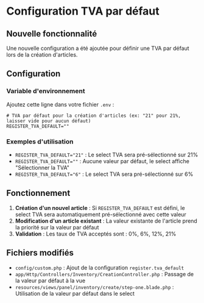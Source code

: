# Configuration TVA par défaut

## Nouvelle fonctionnalité

Une nouvelle configuration a été ajoutée pour définir une TVA par défaut lors de la création d'articles.

## Configuration

### Variable d'environnement

Ajoutez cette ligne dans votre fichier `.env` :

```env
# TVA par défaut pour la création d'articles (ex: "21" pour 21%, laisser vide pour aucun défaut)
REGISTER_TVA_DEFAULT=""
```

### Exemples d'utilisation

- `REGISTER_TVA_DEFAULT="21"` : Le select TVA sera pré-sélectionné sur 21%
- `REGISTER_TVA_DEFAULT=""` : Aucune valeur par défaut, le select affiche "Sélectionner la TVA"
- `REGISTER_TVA_DEFAULT="6"` : Le select TVA sera pré-sélectionné sur 6%

## Fonctionnement

1. **Création d'un nouvel article** : Si `REGISTER_TVA_DEFAULT` est défini, le select TVA sera automatiquement
   pré-sélectionné avec cette valeur
2. **Modification d'un article existant** : La valeur existante de l'article prend la priorité sur la valeur par défaut
3. **Validation** : Les taux de TVA acceptés sont : 0%, 6%, 12%, 21%

## Fichiers modifiés

- `config/custom.php` : Ajout de la configuration `register.tva_default`
- `app/Http/Controllers/Inventory/CreationController.php` : Passage de la valeur par défaut à la vue
- `resources/views/panel/inventory/create/step-one.blade.php` : Utilisation de la valeur par défaut dans le select 
